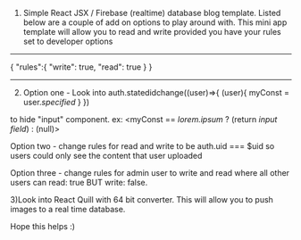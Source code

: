 1) Simple React JSX / Firebase (realtime) database blog template.
Listed below are a couple of add on options to play around with.
This mini app template will allow you to read and write
provided you have your rules set to developer options
*******************
{
"rules":{
    "write": true,
    "read": true
 }
}
******************


2) Option one - Look into auth.statedidchange((user)=>{
(user){
myConst = user.*specified*
}
})

to hide "input" component. ex:
<myConst == *lorem.ipsum* ? (return *input field*) : (null)>

Option two - change rules for read and write to be
auth.uid === $uid so users could only see the content that user uploaded

Option three - change rules for admin user to write and read where all other users 
can read: true BUT write: false.

3)Look into React Quill with 64 bit converter. This will allow you to push images
to a real time database.

Hope this helps :)
